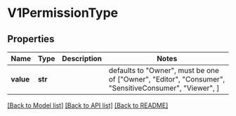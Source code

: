 # V1PermissionType


## Properties
Name | Type | Description | Notes
------------ | ------------- | ------------- | -------------
**value** | **str** |  | defaults to "Owner",  must be one of ["Owner", "Editor", "Consumer", "SensitiveConsumer", "Viewer", ]

[[Back to Model list]](../README.md#documentation-for-models) [[Back to API list]](../README.md#documentation-for-api-endpoints) [[Back to README]](../README.md)


